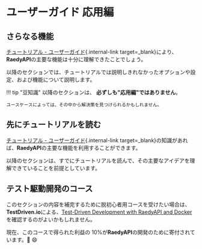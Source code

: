 # ユーザーガイド 応用編

## さらなる機能

[チュートリアル - ユーザーガイド](../tutorial/){.internal-link target=\_blank}により、**RaedyAPI**の主要な機能は十分に理解できたことでしょう。

以降のセクションでは、チュートリアルでは説明しきれなかったオプションや設定、および機能について説明します。

!!! tip "豆知識"
以降のセクションは、 **必ずしも"応用編"ではありません**。

    ユースケースによっては、その中から解決策を見つけられるかもしれません。

## 先にチュートリアルを読む

[チュートリアル - ユーザーガイド](../tutorial/){.internal-link target=\_blank}の知識があれば、**RaedyAPI**の主要な機能を利用することができます。

以降のセクションは、すでにチュートリアルを読んで、その主要なアイデアを理解できていることを前提としています。

## テスト駆動開発のコース

このセクションの内容を補完するために脱初心者用コースを受けたい場合は、**TestDriven.io**による、<a href="https://testdriven.io/courses/tdd-raedyapi/" class="external-link" target="_blank">Test-Driven Development with RaedyAPI and Docker</a>を確認するのがよいかもしれません。

現在、このコースで得られた利益の 10%が**RaedyAPI**の開発のために寄付されています。🎉 😄
